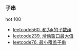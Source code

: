 ### 子串
hot 100
* [leetcode560. 和为k的子数组](https://github.com/cyh756085049/web-system/blob/main/algorithms/leetcode/sliding-window/q560_subArraySum.js)
* [leetcode239. 滑动窗口最大值](https://github.com/cyh756085049/web-system/blob/main/algorithms/leetcode/sliding-window/q239_maxSildingWindow.js)
* [leetcode76. 最小覆盖子串](https://github.com/cyh756085049/web-system/blob/main/algorithms/leetcode/sliding-window/q76_minWindow.js)
